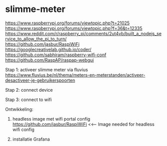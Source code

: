 # slimme-meter
https://www.raspberrypi.org/forums/viewtopic.php?t=21025 </br>
https://www.raspberrypi.org/forums/viewtopic.php?f=36&t=12335 </br>
https://www.reddit.com/r/raspberry_pi/comments/2ut4vb/built_a_nodejs_service_to_allow_the_pi_to_turn/ </br>
https://github.com/jasbur/RaspiWiFi </br>
https://googlecreativelab.github.io/coder/ </br>
https://github.com/sabhiram/raspberry-wifi-conf </br>
https://github.com/RaspAP/raspap-webgui </br>

Stap 1: activeer slimme meter via fluvius
https://www.fluvius.be/nl/thema/meters-en-meterstanden/activeer-desactiveer-je-gebruikerspoorten

Stap 2: connect device

Stap 3: connect to wifi


Ontwikkeling:

1) headless image met wifi portal config
https://github.com/jasbur/RaspiWiFi  <<-- Image needed for headless wifi config

2) installatie Grafana



